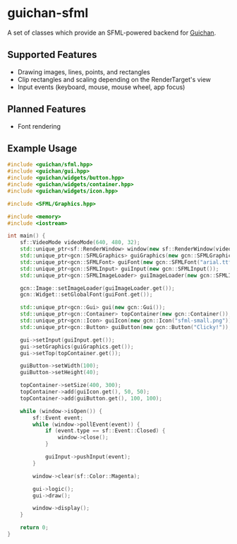guichan-sfml
============

A set of classes which provide an SFML-powered backend for [Guichan](http://gitorious.org/guichan). 

## Supported Features ##

* Drawing images, lines, points, and rectangles
* Clip rectangles and scaling depending on the RenderTarget's view
* Input events (keyboard, mouse, mouse wheel, app focus)

## Planned Features ##

* Font rendering

## Example Usage ##

```c++
#include <guichan/sfml.hpp>
#include <guichan/gui.hpp>
#include <guichan/widgets/button.hpp>
#include <guichan/widgets/container.hpp>
#include <guichan/widgets/icon.hpp>

#include <SFML/Graphics.hpp>

#include <memory>
#include <iostream>

int main() {
    sf::VideoMode videoMode(640, 480, 32);
    std::unique_ptr<sf::RenderWindow> window(new sf::RenderWindow(videoMode, "Guichan SFML Test"));
    std::unique_ptr<gcn::SFMLGraphics> guiGraphics(new gcn::SFMLGraphics(*window));
    std::unique_ptr<gcn::SFMLFont> guiFont(new gcn::SFMLFont("arial.ttf", 10));
    std::unique_ptr<gcn::SFMLInput> guiInput(new gcn::SFMLInput());
    std::unique_ptr<gcn::SFMLImageLoader> guiImageLoader(new gcn::SFMLImageLoader());

    gcn::Image::setImageLoader(guiImageLoader.get());
    gcn::Widget::setGlobalFont(guiFont.get());

    std::unique_ptr<gcn::Gui> gui(new gcn::Gui());
    std::unique_ptr<gcn::Container> topContainer(new gcn::Container());
    std::unique_ptr<gcn::Icon> guiIcon(new gcn::Icon("sfml-small.png"));
    std::unique_ptr<gcn::Button> guiButton(new gcn::Button("Clicky!"));

    gui->setInput(guiInput.get());
    gui->setGraphics(guiGraphics.get());
    gui->setTop(topContainer.get());

    guiButton->setWidth(100);
    guiButton->setHeight(40);

    topContainer->setSize(400, 300);
    topContainer->add(guiIcon.get(), 50, 50);
    topContainer->add(guiButton.get(), 100, 100);

    while (window->isOpen()) {
        sf::Event event;
        while (window->pollEvent(event)) {
            if (event.type == sf::Event::Closed) {
                window->close();
            }

            guiInput->pushInput(event);
        }

        window->clear(sf::Color::Magenta);

        gui->logic();
        gui->draw();

        window->display();
    }

    return 0;
}
```
